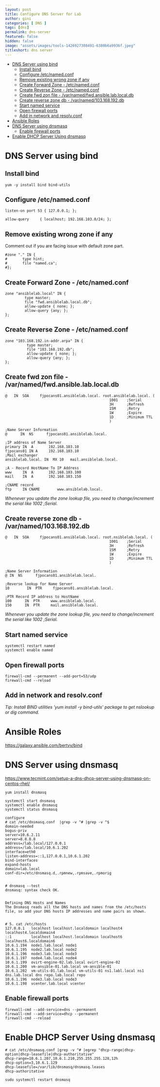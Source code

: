 ```yaml
---
layout: post
title: Configure DNS Server for Lab
author: gini
categories: [ DNS ]
tags: [dns]
permalink: dns-server
featured: false
hidden: false
image: "assets/images/tools-1426927308491-6380b6a9936f.jpeg"
titleshort: dns server
---
```




- [DNS Server using bind](#dns-server-using-bind)
  - [Install bind](#install-bind)
  - [Configure /etc/named.conf](#configure-etcnamedconf)
  - [Remove existing wrong zone if any](#remove-existing-wrong-zone-if-any)
  - [Create Forward Zone - /etc/named.conf](#create-forward-zone---etcnamedconf)
  - [Create Reverse Zone - /etc/named.conf](#create-reverse-zone---etcnamedconf)
  - [Create fwd zon file - /var/named/fwd.ansible.lab.local.db](#create-fwd-zon-file---varnamedfwdansiblelablocaldb)
  - [Create reverse zone db - /var/named/103.168.192.db](#create-reverse-zone-db---varnamed103168192db)
  - [Start named service](#start-named-service)
  - [Open firewall ports](#open-firewall-ports)
  - [Add in network and resolv.conf](#add-in-network-and-resolvconf)
- [Ansible Roles](#ansible-roles)
- [DNS Server using dnsmasq](#dns-server-using-dnsmasq)
  - [Enable firewall ports](#enable-firewall-ports)
- [Enable DHCP Server Using dnsmasq](#enable-dhcp-server-using-dnsmasq)

# DNS Server using bind

## Install bind
```
yum -y install bind bind-utils
```

## Configure /etc/named.conf
```
listen-on port 53 { 127.0.0.1; };

allow-query     { localhost; 192.168.103.0/24; };
```

## Remove existing wrong zone if any
Comment out if you are facing issue with default zone part.
```
#zone "." IN {
#       type hint;
#       file "named.ca";
#};
```

## Create Forward Zone - /etc/named.conf
```
zone "ansiblelab.local" IN {
         type master;
         file "fwd.ansiblelab.local.db";
         allow-update { none; };
         allow-query {any; };
};
```

## Create Reverse Zone - /etc/named.conf
```
zone "103.168.192.in-addr.arpa" IN {
          type master;
          file "103.168.192.db";
          allow-update { none; };
          allow-query {any; };
};
```


## Create fwd zon file - /var/named/fwd.ansible.lab.local.db
```
@   IN  SOA     fjpocans01.ansiblelab.local. root.ansiblelab.local. (
                                                1001    ;Serial
                                                3H      ;Refresh
                                                15M     ;Retry
                                                1W      ;Expire
                                                1D      ;Minimum TTL
                                                )

;Name Server Information
@      IN  NS      fjpocans01.ansiblelab.local.

;IP address of Name Server
primary IN  A       192.168.103.10
fjpocans01 IN A     192.168.103.10
;Mail exchanger
ansiblelab.local. IN  MX 10   mail.ansiblelab.local.

;A - Record HostName To IP Address
www     IN  A       192.168.103.100
mail    IN  A       192.168.103.150

;CNAME record
ftp     IN CNAME        www.ansiblelab.local.
```

*Whenever you update the zone lookup file, you need to change/increment the serial like 1002 ;Serial.*

## Create reverse zone db - /var/named/103.168.192.db
```
@   IN  SOA     fjpocans01.ansiblelab.local. root.nsiblelab.local. (
                                                1001    ;Serial
                                                3H      ;Refresh
                                                15M     ;Retry
                                                1W      ;Expire
                                                1D      ;Minimum TTL
                                                )

;Name Server Information
@ IN  NS      fjpocans01.ansiblelab.local.

;Reverse lookup for Name Server
10        IN  PTR     fjpocans01.ansiblelab.local.

;PTR Record IP address to HostName
100      IN  PTR     www.ansiblelab.local.
150      IN  PTR     mail.ansiblelab.local.

```

*Whenever you update the zone lookup file, you need to change/increment the serial like 1002 ;Serial.*

## Start named service
```
systemctl restart named
systemctl enable named
```

## Open firewall ports
```
firewall-cmd --permanent --add-port=53/udp
firewall-cmd --reload
```

## Add in network and resolv.conf

*Tip: Install BIND utilities 'yum install -y bind-utils' package to get nslookup or dig command.*


# Ansible Roles
https://galaxy.ansible.com/bertvv/bind



# DNS Server using dnsmasq 
https://www.tecmint.com/setup-a-dns-dhcp-server-using-dnsmasq-on-centos-rhel/


```
yum install dnsmasq

systemctl start dnsmasq
systemctl enable dnsmasq
systemctl status dnsmasq

configure 
# cat /etc/dnsmasq.conf  |grep -v ^# |grep -v ^$
domain-needed
bogus-priv
server=10.6.2.11
server=8.8.8.8
address=/lab.local/127.0.0.1
address=/lab.local/10.6.1.202
interface=eth0
listen-address=::1,127.0.0.1,10.6.1.202
bind-interfaces
expand-hosts
domain=lab.local
conf-dir=/etc/dnsmasq.d,.rpmnew,.rpmsave,.rpmorig


# dnsmasq --test
dnsmasq: syntax check OK.


Defining DNS Hosts and Names
The Dnsmasq reads all the DNS hosts and names from the /etc/hosts file, so add your DNS hosts IP addresses and name pairs as shown.


# 5. cat /etc/hosts
127.0.0.1   localhost localhost.localdomain localhost4 localhost4.localdomain4
::1         localhost localhost.localdomain localhost6 localhost6.localdomain6
10.6.1.194  node1.lab.local node1
10.6.1.195  node2.lab.local node2
10.6.1.196  node3.lab.local node3
10.6.1.197  node4.lab.local node4
10.6.1.199  ovirt-engine-02.lab.local ovirt-engine-02
10.6.1.200  vm-ansible-01.lab.local vm-ansible-01
10.6.1.202  vm-utils-01.lab.local vm-utils-01 ns1.labl.local ns1 dns.lab.local dns repo.lab.local repo
10.6.1.196  node3.lab.local node3
10.6.1.198  vcenter.lab.local vcenter
```

## Enable firewall ports

```
firewall-cmd --add-service=dns --permanent
firewall-cmd --add-service=dhcp --permanent
firewall-cmd --reload
```

# Enable DHCP Server Using dnsmasq

```
# cat /etc/dnsmasq.conf |grep -v ^# |egrep "dhcp-range|dhcp-option|dhcp-leasefile|dhcp-authoritative"
dhcp-range=10.6.1.207,10.6.1.210,255.255.255.128,12h
dhcp-option=3,10.6.1.129
dhcp-leasefile=/var/lib/dnsmasq/dnsmasq.leases
dhcp-authoritative
```

`sudo systemctl restart dnsmasq`
